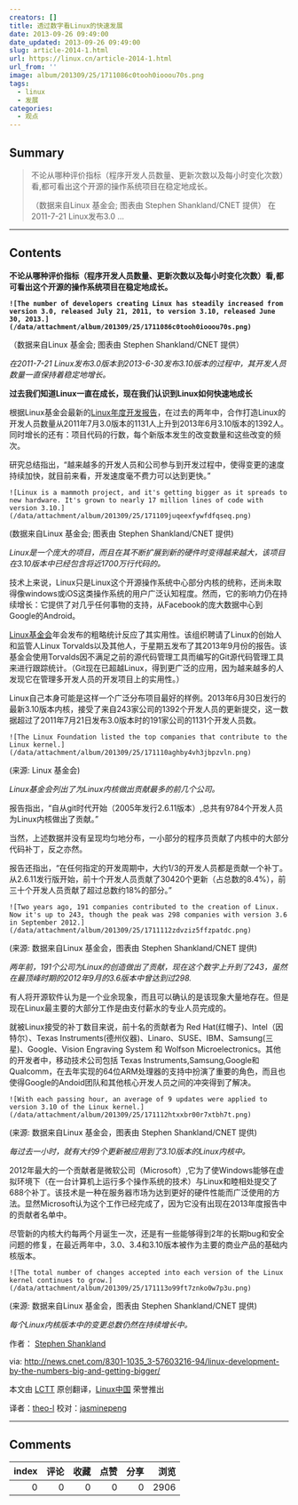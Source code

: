 ```yaml
---
creators: []
title: 透过数字看Linux的快速发展
date: 2013-09-26 09:49:00
date_updated: 2013-09-26 09:49:00
slug: article-2014-1.html
url: https://linux.cn/article-2014-1.html
url_from: ''
image: album/201309/25/1711086c0tooh0iooou70s.png
tags:
  - linux
  - 发展
categories:
  - 观点
---
```


## Summary

> 不论从哪种评价指标（程序开发人员数量、更新次数以及每小时变化次数）看,都可看出这个开源的操作系统项目在稳定地成长。
> 
> （数据来自Linux 基金会; 图表由 Stephen Shankland/CNET 提供）
> 在2011-7-21 Linux发布3.0 ...

***

<!-- more -->

## Contents

**不论从哪种评价指标（程序开发人员数量、更新次数以及每小时变化次数）看,都可看出这个开源的操作系统项目在稳定地成长。**

**`![The number of developers creating Linux has steadily increased from version 3.0, released July 21, 2011, to version 3.10, released June 30, 2013.](/data/attachment/album/201309/25/1711086c0tooh0iooou70s.png)`**

 （数据来自Linux 基金会; 图表由 Stephen Shankland/CNET 提供）

*在2011-7-21 Linux发布3.0版本到2013-6-30发布3.10版本的过程中，其开发人员数量一直保持着稳定地增长。*

**过去我们知道Linux一直在成长，现在我们认识到Linux如何快速地成长**

根据Linux基金会最新的[Linux年度开发报告](http://www.linuxfoundation.org/news-media/announcements/2013/09/linux-foundation-releases-annual-linux-development-report)，在过去的两年中，合作打造Linux的开发人员数量从2011年7月3.0版本的1131人上升到2013年6月3.10版本的1392人。同时增长的还有：项目代码的行数，每个新版本发生的改变数量和这些改变的频次。

研究总结指出，“越来越多的开发人员和公司参与到开发过程中，使得变更的速度持续加快，就目前来看，开发速度毫不费力可以达到更快。”

`![Linux is a mammoth project, and it's getting bigger as it spreads to new hardware. It's grown to nearly 17 million lines of code with version 3.10.](/data/attachment/album/201309/25/171109juqeexfywfdfqseq.png)`

 (数据来自Linux 基金会; 图表由 Stephen Shankland/CNET 提供)

*Linux是一个庞大的项目，而且在其不断扩展到新的硬件时变得越来越大，该项目在3.10版本中已经包含将近1700万行代码的。*

技术上来说，Linux只是Linux这个开源操作系统中心部分内核的统称，还尚未取得像windows或iOS这类操作系统的用户广泛认知程度。然而，它的影响力仍在持续增长：它提供了对几乎任何事物的支持，从Facebook的庞大数据中心到Google的Android。

[Linux基金会](http://www.linuxfoundation.org/)年会发布的粗略统计反应了其实用性。该组织聘请了Linux的创始人和监管人Linux Torvalds以及其他人，于星期五发布了其2013年9月份的报告。该基金会使用Torvalds因不满足之前的源代码管理工具而编写的Git源代码管理工具来进行跟踪统计。（Git现在已超越Linux，得到更广泛的应用，因为越来越多的人发现它在管理多开发人员的开发项目上的实用性。）

Linux自己本身可能是这样一个广泛分布项目最好的样例。2013年6月30日发行的最新3.10版本内核，接受了来自243家公司的1392个开发人员的更新提交，这一数据超过了2011年7月21日发布3.0版本时的191家公司的1131个开发人员数。

`![The Linux Foundation listed the top companies that contribute to the Linux kernel.](/data/attachment/album/201309/25/171110aghby4vh3jbpzvln.png)` 

(来源: Linux 基金会)

*Linux基金会列出了为Linux内核做出贡献最多的前几个公司。*

报告指出，“自从git时代开始（2005年发行2.6.11版本）,总共有9784个开发人员为Linux内核做出了贡献。”

当然，上述数据并没有呈现均匀地分布，一小部分的程序员贡献了内核中的大部分代码补丁，反之亦然。

报告还指出，“在任何指定的开发周期中，大约1/3的开发人员都是贡献一个补丁。从2.6.11发行版开始，前十个开发人员贡献了30420个更新（占总数的8.4%），前三十个开发人员贡献了超过总数约18%的部分。”

`![Two years ago, 191 companies contributed to the creation of Linux. Now it's up to 243, though the peak was 298 companies with version 3.6 in September 2012.](/data/attachment/album/201309/25/1711112zdvziz5ffzpatdc.png)`

 (来源: 数据来自Linux 基金会，图表由 Stephen Shankland/CNET 提供)

*两年前，191个公司为Linux的创造做出了贡献，现在这个数字上升到了243，虽然在最顶峰时期的2012年9月的3.6版本中曾达到过298.*

有人将开源软件认为是一个业余现象，而且可以确认的是该现象大量地存在。但是现在Linux最主要的大部分工作是由支付薪水的专业人员完成的。

就被Linux接受的补丁数目来说，前十名的贡献者为 Red Hat(红帽子)、Intel（因特尔）、Texas Instruments(德州仪器)、Linaro、SUSE、IBM、Samsung(三星)、Google、Vision Engraving System 和 Wolfson Microelectronics。其他的开发者中，移动技术公司包括 Texas Instruments,Samsung,Google和Qualcomm，在去年实现的64位ARM处理器的支持中扮演了重要的角色，而且也使得Google的Andoid团队和其他核心开发人员之间的冲突得到了解决。

`![With each passing hour, an average of 9 updates were applied to version 3.10 of the Linux kernel.](/data/attachment/album/201309/25/171112htxxbr00r7xtbh7t.png)`

 (来源: 数据来自Linux 基金会，图表由 Stephen Shankland/CNET 提供)

*每过去一小时，就有大约9个更新被应用到了3.10版本的Linux内核中。*

2012年最大的一个贡献者是微软公司（Microsoft）,它为了使Windows能够在虚拟环境下（在一台计算机上运行多个操作系统的技术）与Linux和睦相处提交了688个补丁。该技术是一种在服务器市场为达到更好的硬件性能而广泛使用的方法。显然Microsoft认为这个工作已经完成了，因为它没有出现在2013年度报告中的贡献者名单中。

尽管新的内核大约每两个月诞生一次，还是有一些能够得到2年的长期bug和安全问题的修复，在最近两年中，3.0、3.4和3.10版本被作为主要的商业产品的基础内核版本。

`![The total number of changes accepted into each version of the Linux kernel continues to grow.](/data/attachment/album/201309/25/171113o99ft7znko0w7p3u.png)`

 (来源: 数据来自Linux 基金会，图表由 Stephen Shankland/CNET 提供)

*每个Linux内核版本中的变更总数仍然在持续增长中。*

作者： [Stephen Shankland](http://www.cnet.com/profile/Stephen+Shankland/)

 
 

via: <http://news.cnet.com/8301-1035_3-57603216-94/linux-development-by-the-numbers-big-and-getting-bigger/>

本文由 [LCTT](https://github.com/LCTT/TranslateProject) 原创翻译，[Linux中国](https://linux.cn/portal.php) 荣誉推出

译者：[theo-l](https://linux.cn/space/theo-l) 校对：[jasminepeng](https://linux.cn/space/jasminepeng)

***

## Comments


|   index |   评论 |   收藏 |   点赞 |   分享 |   浏览 |
|--------:|-------:|-------:|-------:|-------:|-------:|
|       0 |      0 |      0 |      0 |      0 |   2906 |
